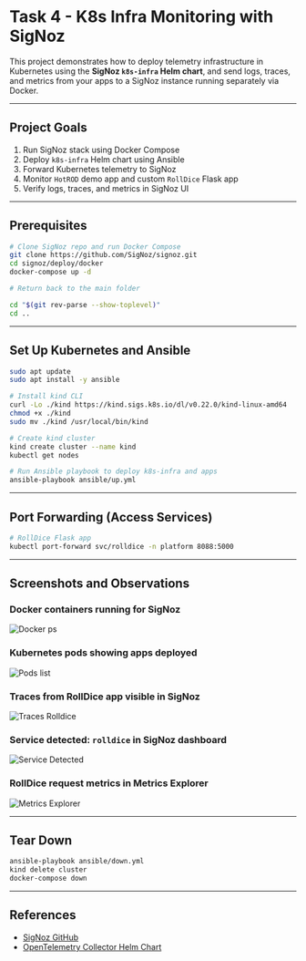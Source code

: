 # Task 4 - K8s Infra Monitoring with SigNoz

This project demonstrates how to deploy telemetry infrastructure in Kubernetes using the **SigNoz `k8s-infra` Helm chart**, and send logs, traces, and metrics from your apps to a SigNoz instance running separately via Docker.

---

## Project Goals

1. Run SigNoz stack using Docker Compose
2. Deploy `k8s-infra` Helm chart using Ansible
3. Forward Kubernetes telemetry to SigNoz
4. Monitor `HotROD` demo app and custom `RollDice` Flask app
5. Verify logs, traces, and metrics in SigNoz UI

---

## Prerequisites

```bash
# Clone SigNoz repo and run Docker Compose
git clone https://github.com/SigNoz/signoz.git
cd signoz/deploy/docker
docker-compose up -d

# Return back to the main folder

cd "$(git rev-parse --show-toplevel)"
cd ..
```

---

## Set Up Kubernetes and Ansible

```bash
sudo apt update
sudo apt install -y ansible

# Install kind CLI
curl -Lo ./kind https://kind.sigs.k8s.io/dl/v0.22.0/kind-linux-amd64
chmod +x ./kind
sudo mv ./kind /usr/local/bin/kind

# Create kind cluster
kind create cluster --name kind
kubectl get nodes

# Run Ansible playbook to deploy k8s-infra and apps
ansible-playbook ansible/up.yml
```

---

## Port Forwarding (Access Services)

```bash
# RollDice Flask app
kubectl port-forward svc/rolldice -n platform 8088:5000
```

---

## Screenshots and Observations

### Docker containers running for SigNoz

![Docker ps](screenshots/docker-ps.png)

### Kubernetes pods showing apps deployed

![Pods list](screenshots/kubectl-get-pods.png)

### Traces from RollDice app visible in SigNoz

![Traces Rolldice](screenshots/trace-rolldice.png)

### Service detected: `rolldice` in SigNoz dashboard

![Service Detected](screenshots/service-detected.png)

### RollDice request metrics in Metrics Explorer

![Metrics Explorer](screenshots/metrics-explorer.png)

---

## Tear Down

```bash
ansible-playbook ansible/down.yml
kind delete cluster
docker-compose down
```

---

## References

- [SigNoz GitHub](https://github.com/SigNoz/signoz)
- [OpenTelemetry Collector Helm Chart](https://github.com/open-telemetry/opentelemetry-helm-charts)
